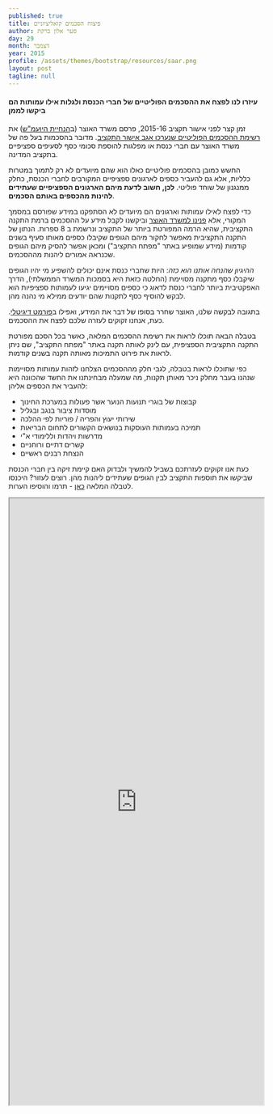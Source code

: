 ```yaml
---
published: true
title: פיצוח הסכמים קואליציוניים
author: סער אלון ברקת
day: 29
month: דצמבר
year: 2015
profile: /assets/themes/bootstrap/resources/saar.png
layout: post
tagline: null
---
```


#### עיזרו לנו לפצח את ההסכמים הפוליטיים של חברי הכנסת ולגלות אילו עמותות הם ביקשו לממן

זמן קצר לפני אישור תקציב 2015-16, פרסם משרד האוצר (ב[הנחיית היועמ"ש](http://www.justice.gov.il/Pubilcations/Articles/Documents/PoliticalAgreementGuidelinesDec15.docx)) את [רשימת ההסכמים הפוליטיים שנערכו אגב אישור התקציב](http://www.slideshare.net/themarkertlv/ss-55129891). מדובר בהסכמות בעל פה של משרד האוצר עם חברי כנסת או מפלגות להוספת סכומי כסף לסעיפים ספציפיים בתקציב המדינה.

החשש כמובן בהסכמים פוליטיים כאלו הוא שהם מיועדים לא רק לתמוך במטרות כלליות, אלא גם להעביר כספים לארגונים ספציפיים המקורבים לחברי הכנסת, כחלק ממנגנון של שוחד פוליטי. **לכן, חשוב לדעת מיהם הארגונים הספציפיים שעתידים להינות מהכספים באותם הסכמים**.


כדי לפצח לאילו עמותות וארגונים הם מיועדים לא הסתפקנו במידע שפורסם במסמך המקורי, אלא [פנינו למשרד האוצר](http://www.askdata.org.il/request/request_259) וביקשנו לקבל מידע על ההסכמים ברמת התקנה התקציבית, שהיא הרמה המפורטת ביותר של התקציב ונרשמת ב 8 ספרות. הנתון של התקנה התקציבית מאפשר לחקור מיהם הגופים שקיבלו כספים מאותו סעיף בשנים קודמות (מידע שמופיע באתר "מפתח התקציב") ומכאן אפשר להסיק מיהם הגופים שכנראה אמורים ליהנות מההסכמים.

*ההיגיון שהנחה אותנו הוא כזה*: היות שחברי כנסת אינם יכולים להשפיע מי יהיו הגופים שיקבלו כסף מתקנה מסויימת (החלטה כזאת היא בסמכות המשרד הממשלתי), הדרך האפקטיבית ביותר לחברי כנסת לדאוג כי כספים מסויימים יגיעו לעמותות ספציפיות הוא לבקש להוסיף כסף לתקנות שהם יודעים ממילא מי נהנה מהן.

בתגובה לבקשה שלנו, האוצר שחרר בסופו של דבר את המידע, ואפילו ב[פורמט דיגיטלי](http://www.mof.gov.il/BudgetSite/statebudget/BUDGET2015_2016/Pages/default.aspx). כעת, אנחנו זקוקים לעזרה שלכם לפצח את ההסכמים.  

בטבלה הבאה תוכלו לראות את רשימת ההסכמים המלאה, כאשר בכל הסכם מפורטת התקנה התקציבית הספציפית, עם לינק לאותה תקנה באתר "מפתח התקציב", שם ניתן לראות את פירוט התמיכות מאותה תקנה בשנים קודמות.

כפי שתוכלו לראות בטבלה, לגבי חלק מההסכמים הצלחנו לזהות עמותות מסויימות שנהנו בעבר מחלק ניכר מאותן תקנות, מה שמעלה מבחינתנו את החשד שהכוונה היא להעביר את הכספים אליהן:

 - קבוצות של בוגרי תנועות הנוער אשר פעולות במערכת החינוך
 - מוסדות ציבור בנגב ובגליל
 - שירותי יעוץ והפריה / פוריות לפי ההלכה
 - תמיכה בעמותות העוסקות בנושאים הקשורים לתחום הבריאות
 - מדרשות ויהדות וללימודי א"י
 - קשרים דתיים ורוחניים
 - הנצחת רבנים ראשיים

כעת אנו זקוקים לעזרתכם בשביל להמשיך ולבדוק האם קיימת זיקה בין חברי הכנסת שביקשו את תוספות התקציב לבין הגופים שעתידים ליהנות מהן. רוצים לעזור? היכנסו לטבלה המלאה [כאן](https://docs.google.com/spreadsheets/d/19ki55S_DfewSlwbly-fWO3fj1e-3-oS_cNoSoU3Yy08/edit?usp=sharing) - תרמו והוסיפו הערות.


<iframe width="100%" height="1200px" style="overflow-x:scroll" src="https:&#47;&#47;docs.google.com&#47;spreadsheets&#47;d&#47;19ki55S_DfewSlwbly-fWO3fj1e-3-oS_cNoSoU3Yy08&#47;pubhtml?gid=818416754&amp;single=true&amp;widget=true&amp;headers=false"></iframe>
